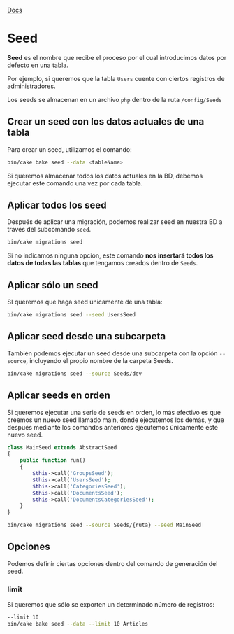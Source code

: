 [Docs](<https://book.cakephp.org/3.0/en/migrations.html#seed-seeding-your-database>)

# Seed

**Seed** es el nombre que recibe el proceso por el cual introducimos datos por defecto en una tabla.

Por ejemplo, si queremos que la tabla `Users` cuente con ciertos registros de administradores.

Los seeds se almacenan en un archivo `php` dentro de la ruta `/config/Seeds`

## Crear un seed con los datos actuales de una tabla

Para crear un seed, utilizamos el comando:

```bash
bin/cake bake seed --data <tableName> 
```

Si queremos almacenar todos los datos actuales en la BD, debemos ejecutar este comando una vez por cada tabla.

## Aplicar todos los seed

Después de aplicar una migración, podemos realizar seed en nuestra BD a través del subcomando `seed`.

```bash
bin/cake migrations seed
```

Si no indicamos ninguna opción, este comando **nos insertará todos los datos de todas las tablas** que tengamos creados dentro de `Seeds`.

## Aplicar sólo un seed

SI queremos que haga seed únicamente de una tabla:

```bash
bin/cake migrations seed --seed UsersSeed
```

## Aplicar seed desde una subcarpeta

También podemos ejecutar un seed desde una subcarpeta con la opción `--source`, incluyendo el propio nombre de la carpeta Seeds.

```bash
bin/cake migrations seed --source Seeds/dev
```

## Aplicar seeds en orden

Si queremos ejecutar una serie de seeds en orden, lo más efectivo es que creemos un nuevo seed llamado main, donde ejecutemos los demás, y que después mediante los comandos anteriores ejecutemos únicamente este nuevo seed.

```php
class MainSeed extends AbstractSeed
{
    public function run()
    {
        $this->call('GroupsSeed');
        $this->call('UsersSeed');
        $this->call('CategoriesSeed');
        $this->call('DocumentsSeed');
        $this->call('DocumentsCategoriesSeed');
    }
}
```

```bash
bin/cake migrations seed --source Seeds/{ruta} --seed MainSeed
```

## Opciones

Podemos definir ciertas opciones dentro del comando de generación del seed. 

### limit

Si queremos que sólo se exporten un determinado número de registros:

```bash
--limit 10
bin/cake bake seed --data --limit 10 Articles
```

